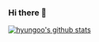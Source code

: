 ### Hi there 👋

[![hyungoo's github stats](https://github-readme-stats.vercel.app/api?username=hyungoo7703)](https://github.com/anuraghazra/github-readme-stats)


<!--
**hyungoo7703/hyungoo7703** is a ✨ _special_ ✨ repository because its `README.md` (this file) appears on your GitHub profile.

Here are some ideas to get you started:

- 🔭 I’m currently working on ...
- 🌱 I’m currently learning ...
- 👯 I’m looking to collaborate on ...
- 🤔 I’m looking for help with ...
- 💬 Ask me about ...
- 📫 How to reach me: ...
- 😄 Pronouns: ...
- ⚡ Fun fact: ...
-->
